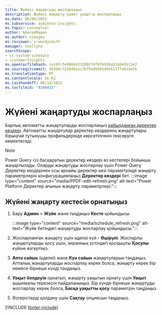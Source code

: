 ```yaml
---
title: Жүйені жаңартуды жоспарлаңыз
description: Жүйені жаңарту қажет уақытты жоспарлаңыз
ms.date: 08/09/2022
ms.subservice: audience-insights
ms.topic: conceptual
author: NimrodMagen
ms.author: nimagen
ms.reviewer: v-wendysmith
manager: shellyha
searchScope:
- ci-system-schedule
- customerInsights
ms.openlocfilehash: ce10fcfe9906d33209270f8f6930a51b045b13e2
ms.sourcegitcommit: 49394c7216db1ec7b754db6014b651177e82ae5b
ms.translationtype: MT
ms.contentlocale: kk-KZ
ms.lasthandoff: 08/10/2022
ms.locfileid: "9246431"
---
```

# <a name="schedule-system-refresh"></a>Жүйені жаңартуды жоспарлаңыз

Барлық автоматты жаңартуларды жоспарлаңыз [қабылданған деректер көздері](data-sources.md). Автоматты жаңартулар деректер көздерінің жаңартулары бірыңғай тұтынушы профильдерінде көрсетілгенін тексеруге көмектеседі.

> [!NOTE]
> Power Query сіз басқаратын деректер көздері өз кестелері бойынша жаңартылады. Оларды жаңартуды жоспарлау үшін Power Query Деректер көздерінен осы арнайы деректер көзі параметрінде жаңарту параметрлерін конфигурациялаңыз **Деректер көздері** бет.
> :::image type="content" source="media/PPDF-edit-refresh.png" alt-text="Power Platform Деректер ағынын жаңарту параметрлері.":::

## <a name="set-system-refresh-schedule"></a>Жүйені жаңарту кестесін орнатыңыз

1. Бару **Админ** > **Жүйе** және таңдаңыз **Кесте** қойындысы.

   :::image type="content" source="media/schedule_refresh.png" alt-text="Жүйе бетіндегі жаңартуды жоспарлау қойындысы.":::

1. Жоспарланған жаңарту үшін әдепкі күй - **Өшірулі**. Жоспарлы жаңартуларды қосу үшін, экранның үстіндегі қосқышты **Қосулы** күйіне өзгертіңіз.

1. **Апта сайын** (әдепкі) және **Күн сайын** жаңартуларын таңдаңыз. Апталық жаңартуларды жоспарлау керек болса, жаңарту керек бір немесе бірнеше күнді таңдаңыз.

1. **Уақыт белдеуін** орнатып, жаңарту уақытын орнату үшін **Уақыт** ашылмалы терезесін пайдаланыңыз. Бір күнде бірнеше жаңартуды жоспарлау керек болса, **Басқа уақытты қосу** параметрін таңдаңыз.

1. Өзгерістерді қолдану үшін **Сақтау** опциясын таңдаңыз.

[!INCLUDE [footer-include](includes/footer-banner.md)]
